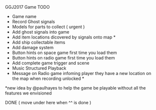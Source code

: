 GGJ2017 Game TODO

* Game name
* Record Ghost signals
* Models for parts to collect ( urgent )
* Add ghost signals into game
* Add item locations dicovered by signals onto map *
* Add ship collectable items
* Add damage system
* Button hints on space game first time you load them
* Button hints on radio game first time you load them
* Add complete game trigger and scene
* Music Structured Playback
* Message on Radio game infoming player they have a new location on the map when recording unlocked *

*new idea by @paulhayes to help the game be playable without all the features we envisioned

DONE ( move under here when ^^ is done )

